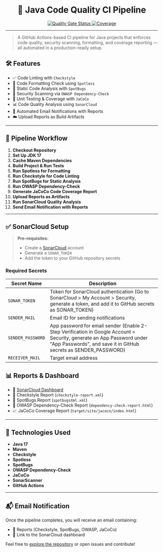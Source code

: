 <h1 align="center">🚀 Java Code Quality CI Pipeline</h1>

<p align="center">
  <a href="https://sonarcloud.io/dashboard?id=mahek320_java-ci-code-quality">
    <img src="https://sonarcloud.io/api/project_badges/measure?project=mahek320_java-ci-code-quality&metric=alert_status" alt="Quality Gate Status">
  </a>
  <a href="https://sonarcloud.io/dashboard?id=mahek320_java-ci-code-quality">
    <img src="https://sonarcloud.io/api/project_badges/measure?project=mahek320_java-ci-code-quality&metric=coverage" alt="Coverage">
  </a>
</p>

---

> A GitHub Actions-based CI pipeline for Java projects that enforces code quality, security scanning, formatting, and coverage reporting — all automated in a production-ready setup.


## 🛠️ Features

- ✅ Code Linting with `Checkstyle`  
- 🎨 Code Formatting Check using `Spotless`  
- 🐞 Static Code Analysis with `SpotBugs`  
- 🔐 Security Scanning via `OWASP Dependency-Check`  
- 🧪 Unit Testing & Coverage with `JaCoCo`  
- 📊 Code Quality Analysis using `SonarCloud`  
- 📧 Automated Email Notifications with Reports  
- ☁️ Upload Reports as Build Artifacts  

---

## 📂 Pipeline Workflow

1. **Checkout Repository**
2. **Set Up JDK 17**
3. **Cache Maven Dependencies**
4. **Build Project & Run Tests**
5. **Run Spotless for Formatting**
6. **Run Checkstyle for Code Linting**
7. **Run SpotBugs for Static Analysis**
8. **Run OWASP Dependency-Check**
9. **Generate JaCoCo Code Coverage Report**
10. **Upload Reports as Artifacts**
11. **Run SonarCloud Quality Analysis**
12. **Send Email Notification with Reports**

---
## ✅ SonarCloud Setup

> **Pre-requisites:**
> - Create a [SonarCloud](https://sonarcloud.io) account
> - Generate a `SONAR_TOKEN`
> - Add the token to your GitHub repository secrets

### Required Secrets

| Secret Name        | Description                       |
|--------------------|-----------------------------------|
| `SONAR_TOKEN`      | Token for SonarCloud authentication (Go to SonarCloud > My Account > Security, generate a token, and add it to GitHub secrets as SONAR_TOKEN) |
| `SENDER_MAIL`      | Email ID for sending notifications |
| `SENDER_PASSWORD`  | App password for email sender (Enable 2-Step Verification in Google Account > Security, generate an App Password under "App Passwords", and save it in GitHub secrets as SENDER_PASSWORD)    |
| `RECEIVER_MAIL`    | Target email address              |

## 📊 Reports & Dashboard

- 🔗 [SonarCloud Dashboard](https://sonarcloud.io/dashboard?id=mahek320_java-ci-code-quality)  
- 📄 Checkstyle Report (`checkstyle-report.xml`)  
- 📄 SpotBugs Report (`spotbugsXml.xml`)  
- 📄 OWASP Dependency-Check Report (`dependency-check-report.html`)  
- 📈 JaCoCo Coverage Report (`target/site/jacoco/index.html`)  

---

## 🚀 Technologies Used

- **Java 17**
- **Maven**
- **Checkstyle**
- **Spotless**
- **SpotBugs**
- **OWASP Dependency-Check**
- **JaCoCo**
- **SonarScanner**
- **GitHub Actions**

---

## 📬 Email Notification

Once the pipeline completes, you will receive an email containing:
- 📎 Reports (Checkstyle, SpotBugs, OWASP, JaCoCo)
- 🔗 Link to the SonarCloud dashboard  


Feel free to [explore the repository](https://github.com/mahek320/java-ci-code-quality) or open issues and contribute!




